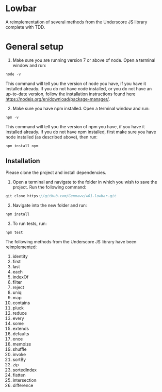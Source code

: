 # Lowbar
A reimplementation of several methods from the Underscore JS library complete with TDD.


# General setup
1. Make sure you are running version 7 or above of node. Open a terminal window and run:
``` javascript 
node -v
```
This command will tell you the version of node you have, if you have it installed already. If you do not have node installed, or you do not have an up-to-date version, follow the installation instructions found here https://nodejs.org/en/download/package-manager/.


2. Make sure you have npm installed. Open a terminal window and run:
``` javascript 
npm -v
```
This command will tell you the version of npm you have, if you have it installed already. If you do not have npm installed, first make sure you have node installed (as described above), then run:
``` javascript 
npm install npm
```


## Installation
Please clone the project and install dependencies.

1. Open a terminal and navigate to the folder in which you wish to save the project. Run the following command:
``` javascript
git clone https://github.com/Gemmawv/w01-lowbar.git
```
2. Navigate into the new folder and run:
```javascript
npm install
```
3. To run tests, run:
```javascript
npm test
```

The following methods from the Underscore JS library have been reimplemented:

1. identity
2. first
3. last
4. each
5. indexOf
6. filter
7. reject
8. uniq
9. map
10. contains
11. pluck
12. reduce
13. every
14. some
15. extends
16. defaults
17. once
18. memoize
19. shuffle
20. invoke
21. sortBy
22. zip
23. sortedIndex
24. flatten
25. intersection
26. difference
